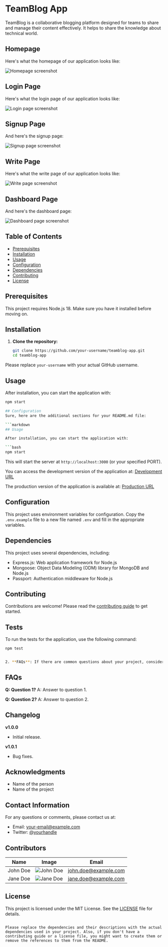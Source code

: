 # TeamBlog App

TeamBlog is a collaborative blogging platform designed for teams to share and manage their content effectively. It helps to share the knowledge about technical world.

## Homepage

Here's what the homepage of our application looks like:

![Homepage screenshot](https://www.example.com/homepage.png)

## Login Page

Here's what the login page of our application looks like:

![Login page screenshot](https://www.example.com/login.png)

## Signup Page

And here's the signup page:

![Signup page screenshot](https://www.example.com/signup.png)

## Write Page

Here's what the write page of our application looks like:

![Write page screenshot](https://www.example.com/write.png)

## Dashboard Page

And here's the dashboard page:

![Dashboard page screenshot](https://www.example.com/dashboard.png)

## Table of Contents

- [Prerequisites](#prerequisites)
- [Installation](#installation)
- [Usage](#usage)
- [Configuration](#configuration)
- [Dependencies](#dependencies)
- [Contributing](#contributing)
- [License](#license)

## Prerequisites

This project requires Node.js 18. Make sure you have it installed before moving on.

## Installation

1. **Clone the repository:**

    ```bash
    git clone https://github.com/your-username/teamblog-app.git
    cd teamblog-app
    ```

Please replace `your-username` with your actual GitHub username.

## Usage

After installation, you can start the application with:

```bash
npm start

## Configuration 
Sure, here are the additional sections for your README.md file:

```markdown
## Usage

After installation, you can start the application with:

```bash
npm start
```

This will start the server at `http://localhost:3000` (or your specified PORT).

You can access the development version of the application at: [Development URL](http://localhost:3000)

The production version of the application is available at: [Production URL](https://www.example.com)

## Configuration

This project uses environment variables for configuration. Copy the `.env.example` file to a new file named `.env` and fill in the appropriate variables.

## Dependencies

This project uses several dependencies, including:

- Express.js: Web application framework for Node.js
- Mongoose: Object Data Modeling (ODM) library for MongoDB and Node.js
- Passport: Authentication middleware for Node.js

## Contributing

Contributions are welcome! Please read the [contributing guide](CONTRIBUTING.md) to get started.

## Tests

To run the tests for the application, use the following command:

```bash
npm test


2. **FAQs**: If there are common questions about your project, consider including a FAQs section.

```

## FAQs

**Q: Question 1?**
A: Answer to question 1.

**Q: Question 2?**
A: Answer to question 2.

## Changelog

**v1.0.0**
- Initial release.

**v1.0.1**
- Bug fixes.

## Acknowledgments

- Name of the person
- Name of the project

## Contact Information

For any questions or comments, please contact us at:

- Email: your-email@example.com
- Twitter: [@yourhandle](https://twitter.com/yourhandle)


## Contributors

| Name | Image | Email |
| --- | --- | --- |
| John Doe | ![John Doe](https://www.example.com/john_doe.png) | john.doe@example.com |
| Jane Doe | ![Jane Doe](https://www.example.com/jane_doe.png) | jane.doe@example.com |

## License

This project is licensed under the MIT License. See the [LICENSE](LICENSE.md) file for details.
```

Please replace the dependencies and their descriptions with the actual dependencies used in your project. Also, if you don't have a contributing guide or a license file, you might want to create them or remove the references to them from the README.